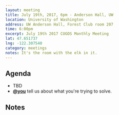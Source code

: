 ```yaml
---
layout: meeting
title: July 19th, 2017, 6pm - Anderson Hall, UW
location: University of Washington
address: UW Anderson Hall, Forest Club room 207
time: 6:00pm
excerpt: July 19th 2017 CUGOS Monthly Meeting
lat: 47.651737
lng: -122.307540
category: meetings
notes: It's the room with the elk in it.
---
```



## Agenda

- TBD
- **[@you](http://cugos.org/people/)** tell us about what you're trying to solve.


## Notes
